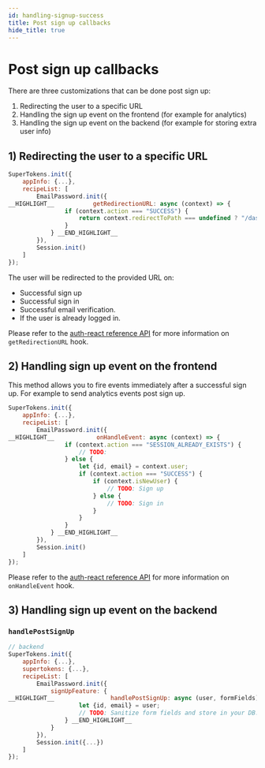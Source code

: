 ```yaml
---
id: handling-signup-success
title: Post sign up callbacks
hide_title: true
---
```


# Post sign up callbacks

There are three customizations that can be done post sign up:
1) Redirecting the user to a specific URL
2) Handling the sign up event on the frontend (for example for analytics)
3) Handling the sign up event on the backend (for example for storing extra user info)

## 1)  Redirecting the user to a specific URL

<!--DOCUSAURUS_CODE_TABS-->
<!--ReactJS-->

```js
SuperTokens.init({
    appInfo: {...},
    recipeList: [
        EmailPassword.init({
__HIGHLIGHT__           getRedirectionURL: async (context) => {
                if (context.action === "SUCCESS") {
                    return context.redirectToPath === undefined ? "/dashboard" : context.redirectToPath;
                }
            } __END_HIGHLIGHT__
        }),
        Session.init()
    ]
});
```

<!--END_DOCUSAURUS_CODE_TABS-->

The user will be redirected to the provided URL on:
- Successful sign up
- Successful sign in
- Successful email verification.
- If the user is already logged in.

Please refer to the <a href="/docs/auth-react/emailpassword/callbacks#getredirectionurl" target="_blank">auth-react reference API</a> for more information on `getRedirectionURL` hook.

## 2) Handling sign up event on the frontend

This method allows you to fire events immediately after a successful sign up. For example to send analytics events post sign up.

<!--DOCUSAURUS_CODE_TABS-->
<!--ReactJS-->

```js
SuperTokens.init({
    appInfo: {...},
    recipeList: [
        EmailPassword.init({
__HIGHLIGHT__            onHandleEvent: async (context) => {
                if (context.action === "SESSION_ALREADY_EXISTS") {
                    // TODO:
                } else {
                    let {id, email} = context.user;
                    if (context.action === "SUCCESS") {
                        if (context.isNewUser) {
                            // TODO: Sign up
                        } else {
                            // TODO: Sign in
                        }
                    }
                }
            } __END_HIGHLIGHT__
        }),
        Session.init()
    ]
});
```

<!--END_DOCUSAURUS_CODE_TABS-->

Please refer to the <a href="/docs/auth-react/emailpassword/callbacks#onhandleevent" target="_blank">auth-react reference API</a> for more information on `onHandleEvent` hook.


## 3) Handling sign up event on the backend

### `handlePostSignUp`

<!--DOCUSAURUS_CODE_TABS-->
<!--NodeJS-->

```js
// backend
SuperTokens.init({
    appInfo: {...},
    supertokens: {...},
    recipeList: [
        EmailPassword.init({
            signUpFeature: {
__HIGHLIGHT__                handlePostSignUp: async (user, formFields) => {
                    let {id, email} = user;
                    // TODO: Sanitize form fields and store in your DB.
                } __END_HIGHLIGHT__
            } 
        }),
        Session.init({...})
    ]
});
```

<!--END_DOCUSAURUS_CODE_TABS-->